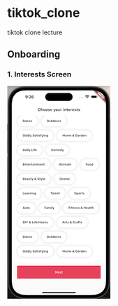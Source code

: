 # tiktok_clone

tiktok clone lecture

## Onboarding
### 1. Interests Screen
![ch5_1](./doc/img/ch5_1.png)
